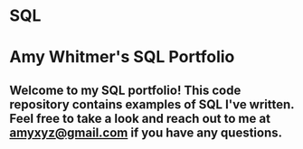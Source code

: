 # SQL
# Amy Whitmer's SQL Portfolio
## Welcome to my SQL portfolio! This code repository contains examples of SQL I've written. Feel free to take a look and reach out to me at amyxyz@gmail.com if you have any questions.
